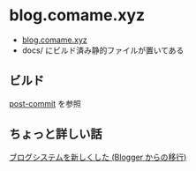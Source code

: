 # blog.comame.xyz
- [blog.comame.xyz](https://blog.comame.xyz)
- docs/ にビルド済み静的ファイルが置いてある

## ビルド
[post-commit](https://github.com/comame/blog.comame.xyz/blob/master/post-commit) を参照

## ちょっと詳しい話
[ブログシステムを新しくした (Blogger からの移行)](https://blog.comame.xyz/entries/2020-03-07/new-blog-system.html)
